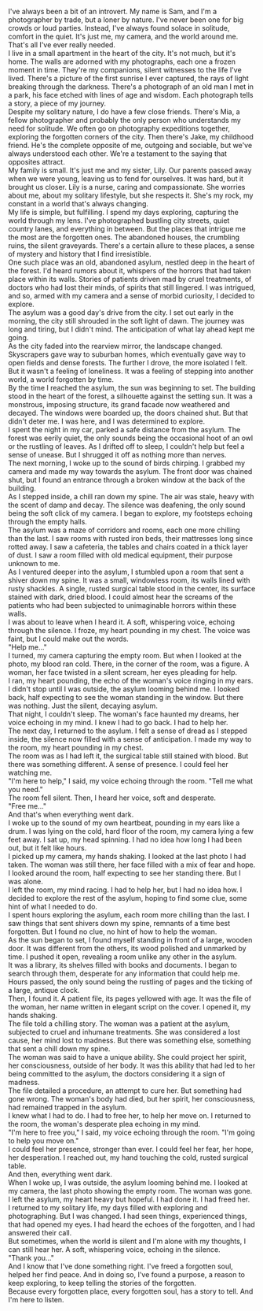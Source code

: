 I've always been a bit of an introvert. My name is Sam, and I'm a photographer by trade, but a loner by nature. I've never been one for big crowds or loud parties. Instead, I've always found solace in solitude, comfort in the quiet. It's just me, my camera, and the world around me. That's all I've ever really needed.  
I live in a small apartment in the heart of the city. It's not much, but it's home. The walls are adorned with my photographs, each one a frozen moment in time. They're my companions, silent witnesses to the life I've lived. There's a picture of the first sunrise I ever captured, the rays of light breaking through the darkness. There's a photograph of an old man I met in a park, his face etched with lines of age and wisdom. Each photograph tells a story, a piece of my journey.  
Despite my solitary nature, I do have a few close friends. There's Mia, a fellow photographer and probably the only person who understands my need for solitude. We often go on photography expeditions together, exploring the forgotten corners of the city. Then there's Jake, my childhood friend. He's the complete opposite of me, outgoing and sociable, but we've always understood each other. We're a testament to the saying that opposites attract.  
My family is small. It's just me and my sister, Lily. Our parents passed away when we were young, leaving us to fend for ourselves. It was hard, but it brought us closer. Lily is a nurse, caring and compassionate. She worries about me, about my solitary lifestyle, but she respects it. She's my rock, my constant in a world that's always changing.  
My life is simple, but fulfilling. I spend my days exploring, capturing the world through my lens. I've photographed bustling city streets, quiet country lanes, and everything in between. But the places that intrigue me the most are the forgotten ones. The abandoned houses, the crumbling ruins, the silent graveyards. There's a certain allure to these places, a sense of mystery and history that I find irresistible.  
One such place was an old, abandoned asylum, nestled deep in the heart of the forest. I'd heard rumors about it, whispers of the horrors that had taken place within its walls. Stories of patients driven mad by cruel treatments, of doctors who had lost their minds, of spirits that still lingered. I was intrigued, and so, armed with my camera and a sense of morbid curiosity, I decided to explore.  
The asylum was a good day's drive from the city. I set out early in the morning, the city still shrouded in the soft light of dawn. The journey was long and tiring, but I didn't mind. The anticipation of what lay ahead kept me going.  
As the city faded into the rearview mirror, the landscape changed. Skyscrapers gave way to suburban homes, which eventually gave way to open fields and dense forests. The further I drove, the more isolated I felt. But it wasn't a feeling of loneliness. It was a feeling of stepping into another world, a world forgotten by time.  
By the time I reached the asylum, the sun was beginning to set. The building stood in the heart of the forest, a silhouette against the setting sun. It was a monstrous, imposing structure, its grand facade now weathered and decayed. The windows were boarded up, the doors chained shut. But that didn't deter me. I was here, and I was determined to explore.  
I spent the night in my car, parked a safe distance from the asylum. The forest was eerily quiet, the only sounds being the occasional hoot of an owl or the rustling of leaves. As I drifted off to sleep, I couldn't help but feel a sense of unease. But I shrugged it off as nothing more than nerves.  
The next morning, I woke up to the sound of birds chirping. I grabbed my camera and made my way towards the asylum. The front door was chained shut, but I found an entrance through a broken window at the back of the building.  
As I stepped inside, a chill ran down my spine. The air was stale, heavy with the scent of damp and decay. The silence was deafening, the only sound being the soft click of my camera. I began to explore, my footsteps echoing through the empty halls.  
The asylum was a maze of corridors and rooms, each one more chilling than the last. I saw rooms with rusted iron beds, their mattresses long since rotted away. I saw a cafeteria, the tables and chairs coated in a thick layer of dust. I saw a room filled with old medical equipment, their purpose unknown to me.  
As I ventured deeper into the asylum, I stumbled upon a room that sent a shiver down my spine. It was a small, windowless room, its walls lined with rusty shackles. A single, rusted surgical table stood in the center, its surface stained with dark, dried blood. I could almost hear the screams of the patients who had been subjected to unimaginable horrors within these walls.  
I was about to leave when I heard it. A soft, whispering voice, echoing through the silence. I froze, my heart pounding in my chest. The voice was faint, but I could make out the words.  
"Help me..."  
I turned, my camera capturing the empty room. But when I looked at the photo, my blood ran cold. There, in the corner of the room, was a figure. A woman, her face twisted in a silent scream, her eyes pleading for help.  
I ran, my heart pounding, the echo of the woman's voice ringing in my ears. I didn't stop until I was outside, the asylum looming behind me. I looked back, half expecting to see the woman standing in the window. But there was nothing. Just the silent, decaying asylum.  
That night, I couldn't sleep. The woman's face haunted my dreams, her voice echoing in my mind. I knew I had to go back. I had to help her.  
The next day, I returned to the asylum. I felt a sense of dread as I stepped inside, the silence now filled with a sense of anticipation. I made my way to the room, my heart pounding in my chest.  
The room was as I had left it, the surgical table still stained with blood. But there was something different. A sense of presence. I could feel her watching me.  
"I'm here to help," I said, my voice echoing through the room. "Tell me what you need."  
The room fell silent. Then, I heard her voice, soft and desperate.  
"Free me..."  
And that's when everything went dark.  
I woke up to the sound of my own heartbeat, pounding in my ears like a drum. I was lying on the cold, hard floor of the room, my camera lying a few feet away. I sat up, my head spinning. I had no idea how long I had been out, but it felt like hours.  
I picked up my camera, my hands shaking. I looked at the last photo I had taken. The woman was still there, her face filled with a mix of fear and hope. I looked around the room, half expecting to see her standing there. But I was alone.  
I left the room, my mind racing. I had to help her, but I had no idea how. I decided to explore the rest of the asylum, hoping to find some clue, some hint of what I needed to do.  
I spent hours exploring the asylum, each room more chilling than the last. I saw things that sent shivers down my spine, remnants of a time best forgotten. But I found no clue, no hint of how to help the woman.  
As the sun began to set, I found myself standing in front of a large, wooden door. It was different from the others, its wood polished and unmarked by time. I pushed it open, revealing a room unlike any other in the asylum.  
It was a library, its shelves filled with books and documents. I began to search through them, desperate for any information that could help me. Hours passed, the only sound being the rustling of pages and the ticking of a large, antique clock.  
Then, I found it. A patient file, its pages yellowed with age. It was the file of the woman, her name written in elegant script on the cover. I opened it, my hands shaking.  
The file told a chilling story. The woman was a patient at the asylum, subjected to cruel and inhumane treatments. She was considered a lost cause, her mind lost to madness. But there was something else, something that sent a chill down my spine.  
The woman was said to have a unique ability. She could project her spirit, her consciousness, outside of her body. It was this ability that had led to her being committed to the asylum, the doctors considering it a sign of madness.  
The file detailed a procedure, an attempt to cure her. But something had gone wrong. The woman's body had died, but her spirit, her consciousness, had remained trapped in the asylum.  
I knew what I had to do. I had to free her, to help her move on. I returned to the room, the woman's desperate plea echoing in my mind.  
"I'm here to free you," I said, my voice echoing through the room. "I'm going to help you move on."  
I could feel her presence, stronger than ever. I could feel her fear, her hope, her desperation. I reached out, my hand touching the cold, rusted surgical table.  
And then, everything went dark.  
When I woke up, I was outside, the asylum looming behind me. I looked at my camera, the last photo showing the empty room. The woman was gone.  
I left the asylum, my heart heavy but hopeful. I had done it. I had freed her.  
I returned to my solitary life, my days filled with exploring and photographing. But I was changed. I had seen things, experienced things, that had opened my eyes. I had heard the echoes of the forgotten, and I had answered their call.  
But sometimes, when the world is silent and I'm alone with my thoughts, I can still hear her. A soft, whispering voice, echoing in the silence.  
"Thank you..."  
And I know that I've done something right. I've freed a forgotten soul, helped her find peace. And in doing so, I've found a purpose, a reason to keep exploring, to keep telling the stories of the forgotten.  
Because every forgotten place, every forgotten soul, has a story to tell. And I'm here to listen.  
